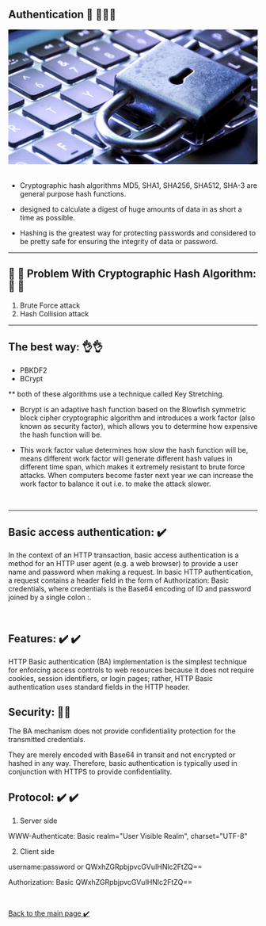 ## Authentication 👋 👩🏻‍💻 
![auth](./assest/auth.png)<br>
<br>

- Cryptographic hash algorithms MD5, SHA1, SHA256, SHA512, SHA-3 are general purpose hash functions.

- designed to calculate a digest of huge amounts of data in as short a time as possible.

- Hashing is the greatest way for protecting passwords and considered to be pretty safe for ensuring the integrity of data or password.

-----------------------
## 👀 📝 Problem With Cryptographic Hash Algorithm: 👀 📝
1. Brute Force attack
2. Hash Collision attack

-----------------------
## The best way: 👌👌
* PBKDF2
* BCrypt

** both of these algorithms use a technique called Key Stretching.

- Bcrypt is an adaptive hash function based on the Blowfish symmetric block cipher cryptographic algorithm and introduces a work factor (also known as security factor), which allows you to determine how expensive the hash function will be.

- This work factor value determines how slow the hash function will be, means different work factor will generate different hash values in different time span, which makes it extremely resistant to brute force attacks. When computers become faster next year we can increase the work factor to balance it out i.e. to make the attack slower.
<br>

--------------------------------------
## Basic access authentication: ✔️
In the context of an HTTP transaction, basic access authentication is a method for an HTTP user agent (e.g. a web browser) to provide a user name and password when making a request. In basic HTTP authentication, a request contains a header field in the form of Authorization: Basic credentials, where credentials is the Base64 encoding of ID and password joined by a single colon :.

<br>

## Features: ✔️ ✔️
HTTP Basic authentication (BA) implementation is the simplest technique for enforcing access controls to web resources because it does not require cookies, session identifiers, or login pages; rather, HTTP Basic authentication uses standard fields in the HTTP header.<br>

## Security: 🔐🔐
The BA mechanism does not provide confidentiality protection for the transmitted credentials.

They are merely encoded with Base64 in transit and not encrypted or hashed in any way. Therefore, basic authentication is typically used in conjunction with HTTPS to provide confidentiality.
<br>

## Protocol: ✔️ ✔️
1. Server side

WWW-Authenticate: Basic realm="User Visible Realm", charset="UTF-8"

2. Client side

username:password or QWxhZGRpbjpvcGVuIHNlc2FtZQ==

Authorization: Basic QWxhZGRpbjpvcGVuIHNlc2FtZQ==





<br>

[Back to the main page  ✔️](README.md)
